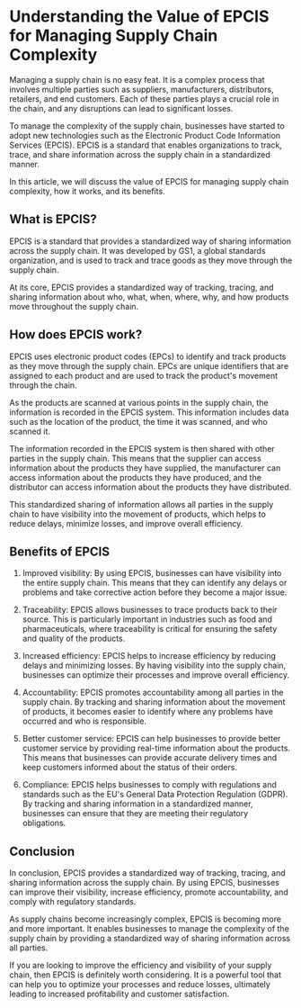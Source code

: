 # Understanding the Value of EPCIS for Managing Supply Chain Complexity

Managing a supply chain is no easy feat. It is a complex process that involves multiple parties such as suppliers, manufacturers, distributors, retailers, and end customers. Each of these parties plays a crucial role in the chain, and any disruptions can lead to significant losses.

To manage the complexity of the supply chain, businesses have started to adopt new technologies such as the Electronic Product Code Information Services (EPCIS). EPCIS is a standard that enables organizations to track, trace, and share information across the supply chain in a standardized manner.

In this article, we will discuss the value of EPCIS for managing supply chain complexity, how it works, and its benefits.

## What is EPCIS?

EPCIS is a standard that provides a standardized way of sharing information across the supply chain. It was developed by GS1, a global standards organization, and is used to track and trace goods as they move through the supply chain.

At its core, EPCIS provides a standardized way of tracking, tracing, and sharing information about who, what, when, where, why, and how products move throughout the supply chain.

## How does EPCIS work?

EPCIS uses electronic product codes (EPCs) to identify and track products as they move through the supply chain. EPCs are unique identifiers that are assigned to each product and are used to track the product's movement through the chain.

As the products are scanned at various points in the supply chain, the information is recorded in the EPCIS system. This information includes data such as the location of the product, the time it was scanned, and who scanned it.

The information recorded in the EPCIS system is then shared with other parties in the supply chain. This means that the supplier can access information about the products they have supplied, the manufacturer can access information about the products they have produced, and the distributor can access information about the products they have distributed.

This standardized sharing of information allows all parties in the supply chain to have visibility into the movement of products, which helps to reduce delays, minimize losses, and improve overall efficiency.

## Benefits of EPCIS

1. Improved visibility: By using EPCIS, businesses can have visibility into the entire supply chain. This means that they can identify any delays or problems and take corrective action before they become a major issue.

2. Traceability: EPCIS allows businesses to trace products back to their source. This is particularly important in industries such as food and pharmaceuticals, where traceability is critical for ensuring the safety and quality of the products.

3. Increased efficiency: EPCIS helps to increase efficiency by reducing delays and minimizing losses. By having visibility into the supply chain, businesses can optimize their processes and improve overall efficiency.

4. Accountability: EPCIS promotes accountability among all parties in the supply chain. By tracking and sharing information about the movement of products, it becomes easier to identify where any problems have occurred and who is responsible.

5. Better customer service: EPCIS can help businesses to provide better customer service by providing real-time information about the products. This means that businesses can provide accurate delivery times and keep customers informed about the status of their orders.

6. Compliance: EPCIS helps businesses to comply with regulations and standards such as the EU's General Data Protection Regulation (GDPR). By tracking and sharing information in a standardized manner, businesses can ensure that they are meeting their regulatory obligations.

## Conclusion

In conclusion, EPCIS provides a standardized way of tracking, tracing, and sharing information across the supply chain. By using EPCIS, businesses can improve their visibility, increase efficiency, promote accountability, and comply with regulatory standards.

As supply chains become increasingly complex, EPCIS is becoming more and more important. It enables businesses to manage the complexity of the supply chain by providing a standardized way of sharing information across all parties.

If you are looking to improve the efficiency and visibility of your supply chain, then EPCIS is definitely worth considering. It is a powerful tool that can help you to optimize your processes and reduce losses, ultimately leading to increased profitability and customer satisfaction.
